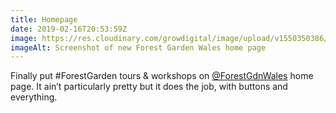 ```yaml
---
title: Homepage
date: 2019-02-16T20:53:59Z
image: https://res.cloudinary.com/growdigital/image/upload/v1550350386/fgwscreenshot-190216.png
imageAlt: Screenshot of new Forest Garden Wales home page
---
```


Finally put #ForestGarden tours & workshops on [@ForestGdnWales](https://mobile.twitter.com/ForestGdnWales) home page. It ain’t particularly pretty but it does the job, with buttons and everything.
